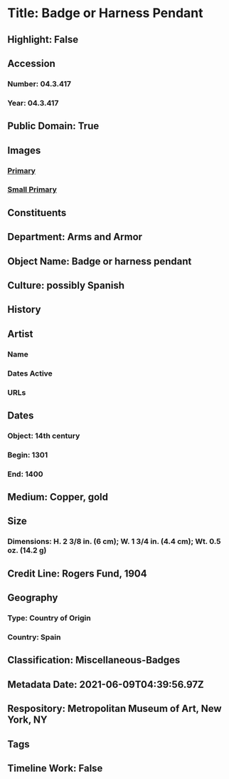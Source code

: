 # Title: Badge or Harness Pendant
## Highlight: False
## Accession
### Number: 04.3.417
### Year: 04.3.417
## Public Domain: True
## Images
### [Primary](https://images.metmuseum.org/CRDImages/aa/original/LC-04.3.417-001.jpg)
### [Small Primary](https://images.metmuseum.org/CRDImages/aa/web-large/LC-04.3.417-001.jpg)
## Constituents
## Department: Arms and Armor
## Object Name: Badge or harness pendant
## Culture: possibly Spanish
## History
## Artist
### Name
### Dates Active
### URLs
## Dates
### Object: 14th century
### Begin: 1301
### End: 1400
## Medium: Copper, gold
## Size
### Dimensions: H. 2 3/8 in. (6 cm); W. 1 3/4 in. (4.4 cm); Wt. 0.5 oz. (14.2 g)
## Credit Line: Rogers Fund, 1904
## Geography
### Type: Country of Origin
### Country: Spain
## Classification: Miscellaneous-Badges
## Metadata Date: 2021-06-09T04:39:56.97Z
## Respository: Metropolitan Museum of Art, New York, NY
## Tags
## Timeline Work: False